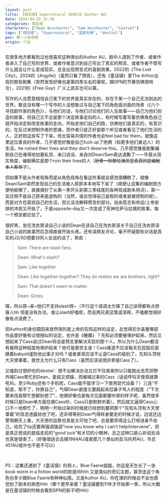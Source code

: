 ```yaml
---
layout: post
title: 【观后感】Supernatural S04E18（Author AU）
date: 2024-04-25 15:30
categories: 观后感
characters: ["Dean Winchester", "Sam Winchester", "Castiel"]
tags: ["观后感", "Supernatural", "温家兄弟", "destiel"]
pov: 第一人称视角
origin: 个站
---
```


在很多地方都看到过也很喜欢这种类似的Author AU，剧中人遇到了作者、或者作者进入了自己写的世界、或者作者意识到自己写出了真实的预言、或者作者不管写什么就会让什么变成现实，总会出现预言式的喜剧效果。2022的《The Lost City》，2024的《Argylle》（虽然只看了预告），还有《童话镇》里The Arthor出现的那些剧集（突然发现好像也是第四季左右的事呢，跟SPN的节奏仿佛很吻合），2021的《Free Guy》广义上其实也可以算。

写作的人总愿意相信自己笔下的世界是真实存在的，存在于某一个自己无法到达的世界。敢说没有哪一个写作的人没想象过与自己笔下的角色面对面的场景（《六个寻找剧作家的角色》），与他们对话，与他们讨论他们的人生故事——自己为他们创造的故事，但自己又不总是那个决定故事走向的人，有时候写着写着仿佛角色自己就开始决定和改变故事的走向，开始走他们自己的路，仿佛他们是真实的，有意识的，在反过来控制作者的思维，而作者只是正好是那个听见或者看见了他们生活的人，正好把这些写了下来。但太容易共情的作者也会feel bad for them，就像这里这位善良的作者，几乎感觉好像是自己fuck up了他俩（和更多他们身边人）的生活，he ruined their lives and they don't deserve this。几乎感觉像是剧集编剧自己在难得地加塞私货、亲口说话、亲自对Dean/Sam表达道歉了——毕竟从现实角度，编剧确实是那个ruin their lives的人（~~好奇一秒那位演员是否真的是编剧本人客串了~~）。

但如果不是从作者视角而是从角色视角在看这件事就会感觉很糟糕了，就像Dean/Sam突然发现自己的生活被人原原本本地写下来了（顺便让这集的编剧很方便地偷懒了，直接摘抄了从第一季开头到第三季结尾的各种现成剧本用词），第一反应倒不是自己原来是虚构的（当然，谁会觉得自己是假的或者是被控制的呢），而是对方在窥视自己的生活，但又没法解释预言的部分。自由意志和命运/上帝安排的冲突又开始了，于是opposite-day又一次变成了死神在萨马拉城的故事，每一个预言都应验了。

很好笑，坐在洗衣房读自己小说的Dean在读自己在洗衣房读关于自己在洗衣房读自己小说的故事然后念得直接开始头疼。还有读网友评论，毫不怀疑那些对话是真实的J2/SD想要对同人女说的话了，笑疯：

> Sam: There are slash fans.
>
> Dean: What's slash?
>
> Sam: Like together.
>
> Dean: Like together-together? They do realize we are brothers, right?
>
> Sam: That doesn't seem to matter.
>
> Dean: Gross.

噗，所以原\~来\~他们不支持slash呀\~（不行这个语调太欠揍了自己读得都有点想揍人hh 但是没有办法，谁让slash好嗑呢，而且两兄弟这情谊深得，不嗑都觉得好像有点浪费了。

把Author的身份圆回来居然用的是上帝的先知这样的设定，总觉得尼尔盖曼哪部作品里好像有过很相似的设定，也许是《睡魔》？先知必须要被保护起来，然后又想起来了Cass说过Dean将会是预言里解决天启的那个人，所以为什么Dean都没有被用这种程度地保护起来？他可是救世主诶！Cass难道不应该每天在屁股后面跟着babysit谨防他出事才对吗？或者甚至应该不止是Cass的级别了，先知头顶有大天使罩着，救世主为什么只有Cass（虽然应该说很庆幸是Cass了）。

又嗑到过很好吃的destiel：想不出解决办法又拦不住弟弟所以只能跑出去荒郊野外喊Cass帮忙的Dean，委屈又烦躁，而被喊过来的Cass（话说呼叫天使真就靠吼吗，至少Ruby还有个手机呢，Cass能不能学习一下使用现代设备？）三连“不知道，帮不了，你靠自己”，气得Dean直接又要跳起来怼鼻子骂人的程度（“下次要来找我帮忙想都别想了”，他俩好像也是每次见面都要吵架的样子呢，虽然很多时候只是Dean单方面在跟Cass吵，Cass只是默默听着）。然后就又逼得Cass心口不一地帮忙了，明明一开始过来的时候就已经想到要把那个“先知头顶有大天使罩着”的信息透露给他了吧，还非得等到Dean气得转身要走的时候才说，边说还边警惕朝天上看，大天使的监察也真是太可怕了吧，总是要弄得这么打哑谜身不由己。给完了tip还要再强调强调“now you know why I can't help/intervene”，但是真正想说的是临走前的“good luck”和关切的小眼神，总之这种口是心非说反话也真是很香了。（好像很适合去搞1984AU或者那几个类似的反乌托邦AU，华氏451AU或许也不是不可以）

<br>

PS：这集还遇到了《童话镇》的熟人，Blue Faerie姐姐，你这是天生长了一张book worm in a fiction world的脸是吗hhh 又是类似的奇幻主题，甚至连这个角色也多少跟Blue Faerie有种神似感。又是Author AU，你在演的时候会不会也感觉到了剧本的熟悉hhh（哪个更早来着？童话镇要到11年才开始第一季，所以大概是在童话镇的时候会看到SPN的影子吧hhh）
